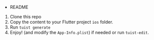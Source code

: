 * README

1. Clone this repo
2. Copy the content to your Flutter project `ios` folder.
3. Run `tuist generate`
4. Enjoy! (and modify the `App-Info.plist`) if needed or run `tuist-edit`.
